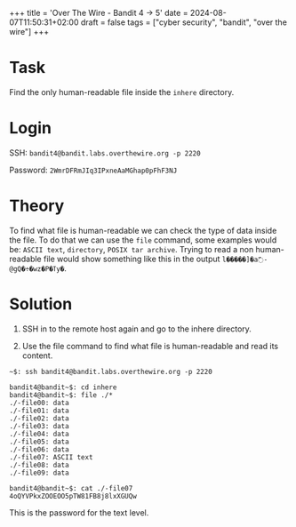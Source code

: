 +++
title = 'Over The Wire - Bandit 4 -> 5'
date = 2024-08-07T11:50:31+02:00
draft = false
tags = ["cyber security", "bandit", "over the wire"]
+++

# Task 

Find the only human-readable file inside the `inhere` directory.

# Login

SSH: `bandit4@bandit.labs.overthewire.org -p 2220`

Password: `2WmrDFRmJIq3IPxneAaMGhap0pFhF3NJ`

# Theory

To find what file is human-readable we can check the type of data inside the file. To do that we can use the `file` command, some examples would be: `ASCII text`, `directory`, `POSIX tar archive`. Trying to read a non human-readable file would show something like this in the output `l�����]�a߯-@gQ�÷�wz�P�ߠy�`.

# Solution

1. SSH in to the remote host again and go to the inhere directory.

2. Use the file command to find what file is human-readable and read its content.

```
~$: ssh bandit4@bandit.labs.overthewire.org -p 2220

bandit4@bandit~$: cd inhere
bandit4@bandit~$: file ./*
./-file00: data
./-file01: data
./-file02: data
./-file03: data
./-file04: data
./-file05: data
./-file06: data
./-file07: ASCII text
./-file08: data
./-file09: data

bandit4@bandit~$: cat ./-file07
4oQYVPkxZOOEOO5pTW81FB8j8lxXGUQw
```

This is the password for the text level.
